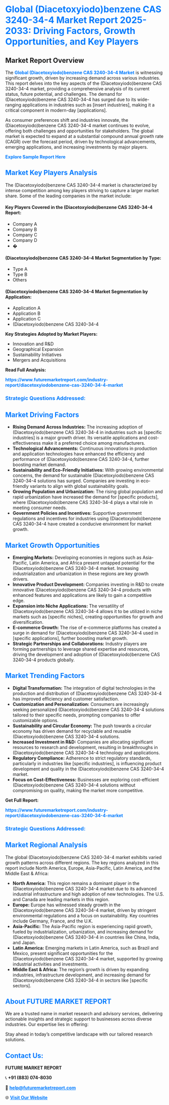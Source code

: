 <h1 style="color: #007BFF;">Global (Diacetoxyiodo)benzene CAS 3240-34-4 Market Report 2025-2033: Driving Factors, Growth Opportunities, and Key Players</h1>

<section id="overview">
<h2>Market Report Overview</h2>
<p>The <a href="https://www.futuremarketreport.com/industry-report/diacetoxyiodobenzene-cas-3240-34-4-market" style="color: #007BFF; text-decoration: none;"><strong>Global (Diacetoxyiodo)benzene CAS 3240-34-4 Market</strong></a> is witnessing significant growth, driven by increasing demand across various industries. This report delves into the key aspects of the (Diacetoxyiodo)benzene CAS 3240-34-4 market, providing a comprehensive analysis of its current status, future potential, and challenges. The demand for (Diacetoxyiodo)benzene CAS 3240-34-4 has surged due to its wide-ranging applications in industries such as [insert industries], making it a critical component in modern-day [applications].</p>
<p>As consumer preferences shift and industries innovate, the (Diacetoxyiodo)benzene CAS 3240-34-4 market continues to evolve, offering both challenges and opportunities for stakeholders. The global market is expected to expand at a substantial compound annual growth rate (CAGR) over the forecast period, driven by technological advancements, emerging applications, and increasing investments by major players.</p>
</section>

<section id="overview">
<p><a href="https://www.futuremarketreport.com/request-sample/reportId=119974" style="color: #007BFF; text-decoration: none;"><strong>Explore Sample Report Here</strong></a></p>
</section>

<section id="key-players">
<h2 style="color: #007BFF;">Market Key Players Analysis</h2>
<p>The (Diacetoxyiodo)benzene CAS 3240-34-4 market is characterized by intense competition among key players striving to capture a larger market share. Some of the leading companies in the market include:</p>
<h4>Key Players Covered in the (Diacetoxyiodo)benzene CAS 3240-34-4 Report:</h4>
<ul><li>Company A</li><li>Company B</li><li>Company C</li><li>Company D</li><li>�</li></ul>
<h4>(Diacetoxyiodo)benzene CAS 3240-34-4 Market Segmentation by Type:</h4>
<ul><li>Type A</li><li>Type B</li><li>Others</li></ul>

<h4>(Diacetoxyiodo)benzene CAS 3240-34-4 Market Segmentation by Application:</h4>
<ul><li>Application A</li><li>Application B</li><li>Application C</li><li>(Diacetoxyiodo)benzene CAS 3240-34-4</li></ul>
<p><strong>Key Strategies Adopted by Market Players:</strong></p>
<ul>
<li>Innovation and R&D</li>
<li>Geographical Expansion</li>
<li>Sustainability Initiatives</li>
<li>Mergers and Acquisitions</li>
</ul>
</section>

<section>
<p><strong>Read Full Analysis: </strong></p><a href="https://www.futuremarketreport.com/industry-report/diacetoxyiodobenzene-cas-3240-34-4-market" style="color: #007BFF; text-decoration: none;"><strong>https://www.futuremarketreport.com/industry-report/diacetoxyiodobenzene-cas-3240-34-4-market</strong></a>
<h3 style="color: #007BFF;">Strategic Questions Addressed:</h3>
</section>

<section id="driving-factors">
<h2 style="color: #007BFF;">Market Driving Factors</h2>
<ul>
<li><strong>Rising Demand Across Industries:</strong> The increasing adoption of (Diacetoxyiodo)benzene CAS 3240-34-4 in industries such as [specific industries] is a major growth driver. Its versatile applications and cost-effectiveness make it a preferred choice among manufacturers.</li>
<li><strong>Technological Advancements:</strong> Continuous innovations in production and application technologies have enhanced the efficiency and performance of (Diacetoxyiodo)benzene CAS 3240-34-4, further boosting market demand.</li>
<li><strong>Sustainability and Eco-Friendly Initiatives:</strong> With growing environmental concerns, the demand for sustainable (Diacetoxyiodo)benzene CAS 3240-34-4 solutions has surged. Companies are investing in eco-friendly variants to align with global sustainability goals.</li>
<li><strong>Growing Population and Urbanization:</strong> The rising global population and rapid urbanization have increased the demand for [specific products], where (Diacetoxyiodo)benzene CAS 3240-34-4 plays a vital role in meeting consumer needs.</li>
<li><strong>Government Policies and Incentives:</strong> Supportive government regulations and incentives for industries using (Diacetoxyiodo)benzene CAS 3240-34-4 have created a conducive environment for market growth.</li>
</ul>
</section>

<section id="growth-opportunities">
<h2 style="color: #007BFF;">Market Growth Opportunities</h2>
<ul>
<li><strong>Emerging Markets:</strong> Developing economies in regions such as Asia-Pacific, Latin America, and Africa present untapped potential for the (Diacetoxyiodo)benzene CAS 3240-34-4 market. Increasing industrialization and urbanization in these regions are key growth drivers.</li>
<li><strong>Innovative Product Development:</strong> Companies investing in R&D to create innovative (Diacetoxyiodo)benzene CAS 3240-34-4 products with enhanced features and applications are likely to gain a competitive edge.</li>
<li><strong>Expansion into Niche Applications:</strong> The versatility of (Diacetoxyiodo)benzene CAS 3240-34-4 allows it to be utilized in niche markets such as [specific niches], creating opportunities for growth and diversification.</li>
<li><strong>E-commerce Growth:</strong> The rise of e-commerce platforms has created a surge in demand for (Diacetoxyiodo)benzene CAS 3240-34-4 used in [specific applications], further boosting market growth.</li>
<li><strong>Strategic Partnerships and Collaborations:</strong> Industry players are forming partnerships to leverage shared expertise and resources, driving the development and adoption of (Diacetoxyiodo)benzene CAS 3240-34-4 products globally.</li>
</ul>
</section>

<section id="trending-factors">
<h2 style="color: #007BFF;">Market Trending Factors</h2>
<ul>
<li><strong>Digital Transformation:</strong> The integration of digital technologies in the production and distribution of (Diacetoxyiodo)benzene CAS 3240-34-4 has improved efficiency and customer satisfaction.</li>
<li><strong>Customization and Personalization:</strong> Consumers are increasingly seeking personalized (Diacetoxyiodo)benzene CAS 3240-34-4 solutions tailored to their specific needs, prompting companies to offer customizable options.</li>
<li><strong>Sustainability and Circular Economy:</strong> The push towards a circular economy has driven demand for recyclable and reusable (Diacetoxyiodo)benzene CAS 3240-34-4 solutions.</li>
<li><strong>Increased Investment in R&D:</strong> Companies are allocating significant resources to research and development, resulting in breakthroughs in (Diacetoxyiodo)benzene CAS 3240-34-4 technology and applications.</li>
<li><strong>Regulatory Compliance:</strong> Adherence to strict regulatory standards, particularly in industries like [specific industries], is influencing product development and quality in the (Diacetoxyiodo)benzene CAS 3240-34-4 market.</li>
<li><strong>Focus on Cost-Effectiveness:</strong> Businesses are exploring cost-efficient (Diacetoxyiodo)benzene CAS 3240-34-4 solutions without compromising on quality, making the market more competitive.</li>
</ul>
</section>

<section>
<p><strong>Get Full Report: </strong></p><a href="https://www.futuremarketreport.com/industry-report/diacetoxyiodobenzene-cas-3240-34-4-market" style="color: #007BFF; text-decoration: none;"><strong>https://www.futuremarketreport.com/industry-report/diacetoxyiodobenzene-cas-3240-34-4-market</strong></a>
<h3 style="color: #007BFF;">Strategic Questions Addressed:</h3>
</section>


<section id="regional-analysis">
<h2 style="color: #007BFF;">Market Regional Analysis</h2>
<p>The global (Diacetoxyiodo)benzene CAS 3240-34-4 market exhibits varied growth patterns across different regions. The key regions analyzed in this report include North America, Europe, Asia-Pacific, Latin America, and the Middle East & Africa:</p>
<ul>
<li><strong>North America:</strong> This region remains a dominant player in the (Diacetoxyiodo)benzene CAS 3240-34-4 market due to its advanced industrial infrastructure and high adoption of new technologies. The U.S. and Canada are leading markets in this region.</li>
<li><strong>Europe:</strong> Europe has witnessed steady growth in the (Diacetoxyiodo)benzene CAS 3240-34-4 market, driven by stringent environmental regulations and a focus on sustainability. Key countries include Germany, France, and the U.K.</li>
<li><strong>Asia-Pacific:</strong> The Asia-Pacific region is experiencing rapid growth, fueled by industrialization, urbanization, and increasing demand for (Diacetoxyiodo)benzene CAS 3240-34-4 in countries like China, India, and Japan.</li>
<li><strong>Latin America:</strong> Emerging markets in Latin America, such as Brazil and Mexico, present significant opportunities for the (Diacetoxyiodo)benzene CAS 3240-34-4 market, supported by growing industrial activities and investments.</li>
<li><strong>Middle East & Africa:</strong> The region’s growth is driven by expanding industries, infrastructure development, and increasing demand for (Diacetoxyiodo)benzene CAS 3240-34-4 in sectors like [specific sectors].</li>
</ul>
</section>

<footer>
<h2 style="color: #007BFF;">About FUTURE MARKET REPORT</h2>
<p>We are a trusted name in market research and advisory services, delivering actionable insights and strategic support to businesses across diverse industries. Our expertise lies in offering:</p>

<p>Stay ahead in today’s competitive landscape with our tailored research solutions.</p>

<h2 style="color: #007BFF;">Contact Us:</h2>
<p><strong>FUTURE MARKET REPORT</strong></p>
<p>📞 <strong>+91 (883) 074-8030</strong></p>
<p>📧 <strong><a href="mailto:help@futuremarketreport.com" style="color: #007BFF;">help@futuremarketreport.com</a></strong></p>
<p>🌐 <strong><a href="https://www.futuremarketreport.com/" style="color: #007BFF;">Visit Our Website</a></strong></p>
</footer>